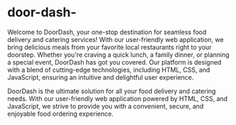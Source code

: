 # door-dash-

Welcome to DoorDash, your one-stop destination for seamless food delivery and catering services! With our user-friendly web application, we bring delicious meals from your favorite local restaurants right to your doorstep. Whether you're craving a quick lunch, a family dinner, or planning a special event, DoorDash has got you covered. Our platform is designed with a blend of cutting-edge technologies, including HTML, CSS, and JavaScript, ensuring an intuitive and delightful user experience.

DoorDash is the ultimate solution for all your food delivery and catering needs. With our user-friendly web application powered by HTML, CSS, and JavaScript, we strive to provide you with a convenient, secure, and enjoyable food ordering experience.

